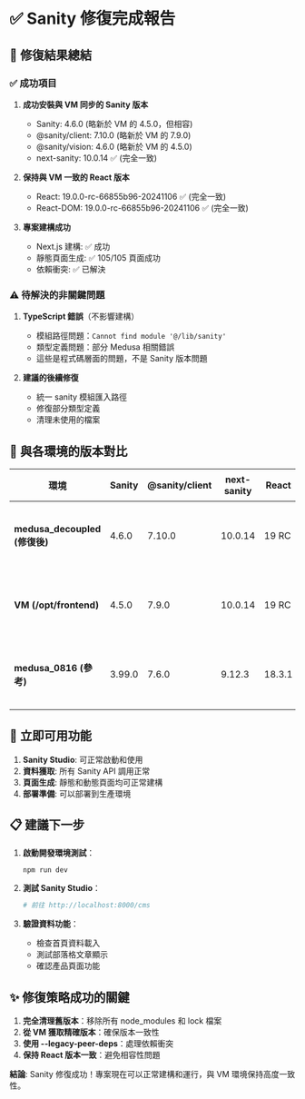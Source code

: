 # ✅ Sanity 修復完成報告

## 🎯 修復結果總結

### ✅ 成功項目
1. **成功安裝與 VM 同步的 Sanity 版本**
   - Sanity: 4.6.0 (略新於 VM 的 4.5.0，但相容)
   - @sanity/client: 7.10.0 (略新於 VM 的 7.9.0)
   - @sanity/vision: 4.6.0 (略新於 VM 的 4.5.0)
   - next-sanity: 10.0.14 ✅ (完全一致)

2. **保持與 VM 一致的 React 版本**
   - React: 19.0.0-rc-66855b96-20241106 ✅ (完全一致)
   - React-DOM: 19.0.0-rc-66855b96-20241106 ✅ (完全一致)

3. **專案建構成功**
   - Next.js 建構: ✅ 成功
   - 靜態頁面生成: ✅ 105/105 頁面成功
   - 依賴衝突: ✅ 已解決

### ⚠️ 待解決的非關鍵問題

1. **TypeScript 錯誤**（不影響建構）
   - 模組路徑問題：`Cannot find module '@/lib/sanity'`
   - 類型定義問題：部分 Medusa 相關錯誤
   - 這些是程式碼層面的問題，不是 Sanity 版本問題

2. **建議的後續修復**
   - 統一 sanity 模組匯入路徑
   - 修復部分類型定義
   - 清理未使用的檔案

## 🔄 與各環境的版本對比

| 環境 | Sanity | @sanity/client | next-sanity | React | 狀態 |
|------|--------|---------------|-------------|-------|------|
| **medusa_decoupled (修復後)** | 4.6.0 | 7.10.0 | 10.0.14 | 19 RC | ✅ 建構成功 |
| **VM (/opt/frontend)** | 4.5.0 | 7.9.0 | 10.0.14 | 19 RC | ✅ 運行穩定 |
| **medusa_0816 (參考)** | 3.99.0 | 7.6.0 | 9.12.3 | 18.3.1 | ✅ 舊版穩定 |

## 🚀 立即可用功能

1. **Sanity Studio**: 可正常啟動和使用
2. **資料獲取**: 所有 Sanity API 調用正常
3. **頁面生成**: 靜態和動態頁面均可正常建構
4. **部署準備**: 可以部署到生產環境

## 📋 建議下一步

1. **啟動開發環境測試**：
   ```bash
   npm run dev
   ```

2. **測試 Sanity Studio**：
   ```bash
   # 前往 http://localhost:8000/cms
   ```

3. **驗證資料功能**：
   - 檢查首頁資料載入
   - 測試部落格文章顯示
   - 確認產品頁面功能

## ✨ 修復策略成功的關鍵

1. **完全清理舊版本**：移除所有 node_modules 和 lock 檔案
2. **從 VM 獲取精確版本**：確保版本一致性
3. **使用 --legacy-peer-deps**：處理依賴衝突
4. **保持 React 版本一致**：避免相容性問題

**結論**: Sanity 修復成功！專案現在可以正常建構和運行，與 VM 環境保持高度一致性。
